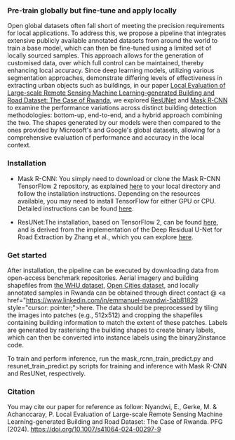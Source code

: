 <h3 align="left">Pre-train globally but fine-tune and apply locally</h3>

Open global datasets often fall short of meeting the precision requirements for local applications. To address this, we propose a pipeline that integrates extensive publicly available annotated datasets from around the world to train a base model, which can then be fine-tuned using a limited set of locally sourced samples. This approach allows for the generation of customised data, over which full control can be maintained, thereby enhancing local accuracy. Since deep learning models, utilizing various segmentation approaches, demonstrate differing levels of effectiveness in extracting urban objects such as buildings, in our paper [Local Evaluation of Large-scale Remote Sensing Machine Learning-generated Building and Road Dataset: The Case of Rwanda](https://link.springer.com/article/10.1007/s41064-024-00297-9), we explored [ResUNet](https://arxiv.org/abs/1711.10684) and [Mask R‑CNN](https://github.com/matterport/Mask_RCNN) to examine the performance variations across distinct building detection methodologies: bottom-up, end-to-end, and a hybrid approach combining the two. The shapes generated by our models were then compared to the ones provided by Microsoft's and Google's global datasets, allowing for a comprehensive evaluation of performance and accuracy in the local context.  

<h3 align="left"> Installation</h3>
<ul>
  <li > Mask R-CNN: You simply need to download or clone the Mask R-CNN TensorFlow 2 repository, as explained 
<a href="https://github.com/ahmedfgad/Mask-RCNN-TF2" style="cursor: pointer;">here</a> to your local directory and follow the installation instructions. 
Depending on the resources available, you may need to install TensorFlow for either GPU or CPU. 
Detailed instructions can be found <a href="https://www.tensorflow.org/install/pip" style="cursor: pointer;">here</a>.</li>
  </ul>
  


<ul>
  <li > ResUNet:The installation, based on TensorFlow 2, can be found 
    <a href="https://github.com/edwinpalegre/EE8204-ResUNet" style="cursor: pointer;">here</a>, 
    and is derived from the implementation of the Deep Residual U-Net for Road Extraction by Zhang et al., 
    which you can explore <a href="https://arxiv.org/abs/1711.10684" style="cursor: pointer;">here</a>.</li>
  </ul>

<h3 align="left"> Get started</h3>

After installation, the pipeline can be executed by downloading data from open-access benchmark repositories. Aerial imagery and building shapefiles from <a href="http://gpcv.whu.edu.cn/data/">the WHU dataset</a>, <a href="https://www.kaggle.com/datasets/sayantandas30011998/zanzibar-openai-building-footprint-mapping">Open Cities dataset</a>, and locally annotated samples in Rwanda can be obtained through direct contact @ <a href="https://www.linkedin.com/in/emmanuel-nyandwi-5ab81829 style="cursor: pointer;">here</a>. The data should be preprocessed by tiling the images into patches (e.g., 512x512) and cropping the shapefiles containing building information to match the extent of these patches. Labels are generated by rasterising the building shapes to create binary labels, which can then be converted into instance labels using the binary2instance code.

To train and perform inference, run the mask_rcnn_train_predict.py and resunet_train_predict.py scripts for training and inference with Mask R-CNN and ResUNet, respectively.    

<h3 align="left"> Citation</h3>

You may cite our paper for reference as follow:  Nyandwi, E., Gerke, M. & Achanccaray, P. Local Evaluation of Large-scale Remote Sensing Machine Learning-generated Building and Road Dataset: The Case of Rwanda. PFG (2024). https://doi.org/10.1007/s41064-024-00297-9
